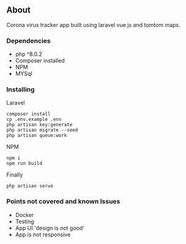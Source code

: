 ## About 

Corona virus tracker app built using laravel vue js and tomtom maps.

### Dependencies

* php ^8.0.2
* Composer installed
* NPM
* MYSql

### Installing

Laravel
```
composer install
cp .env.example .env
php artisan key:generate
php artisan migrate --seed
php artisan queue:work
```
NPM
```
npm i 
npm run build
```
Finally
```
php artisan serve 
```
### Points not covered and known Issues 
- Docker 
- Testing 
- App UI 'design is not good'
- App is not responsive
